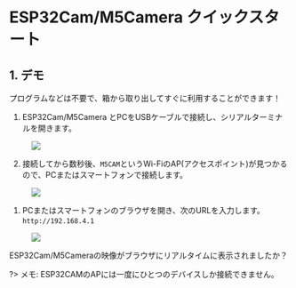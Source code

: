 # ESP32Cam/M5Camera クイックスタート



## 1. デモ

プログラムなどは不要で、箱から取り出してすぐに利用することができます！

1. ESP32Cam/M5Camera とPCをUSBケーブルで接続し、シリアルターミナルを開きます。

<figure>
    <img src="assets/img/getting_started_pics/get_started_with_unit/ESP32CAM_Terminal.png">
</figure>

2. 接続してから数秒後、`M5CAM`というWi-FiのAP(アクセスポイント)が見つかるので、PCまたはスマートフォンで接続します。

<figure>
    <img src="assets/img/getting_started_pics/get_started_with_unit/ESP32CAM_M5CAM.png">
</figure>

1. PCまたはスマートフォンのブラウザを開き、次のURLを入力します。`http://192.168.4.1`

<figure>
    <img src="assets/img/getting_started_pics/get_started_with_unit/ESP32CAM_Browser.png">
</figure>

ESP32Cam/M5Cameraの映像がブラウザにリアルタイムに表示されましたか？

?> メモ: ESP32CAMのAPには一度にひとつのデバイスしか接続できません。
